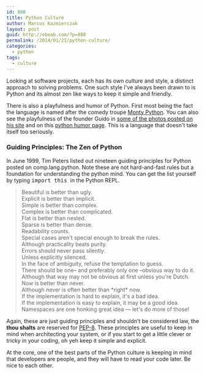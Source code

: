 ```yaml
---
id: 880
title: Python Culture
author: Marcus Kazmierczak
layout: post
guid: http://ebeab.com/?p=880
permalink: /2014/01/21/python-culture/
categories:
  - python
tags:
  - culture
---
```

Looking at software projects, each has its own culture and style, a distinct approach to solving problems. One such style I've always been drawn to is Python and its almost zen like ways to keep it simple and friendly.

There is also a playfulness and humor of Python. First most being the fact the language is named after the comedy troupe [Monty Python][1]. You can also see the playfulness of the founder Guido in [some of the photos posted on his site][2] and on this [python humor page][3]. This is a language that doesn't take itself too seriously.

### Guiding Principles: The Zen of Python

In June 1999, Tim Peters listed out nineteen guiding principles for Python posted on comp.lang.python. Note these are not hard-and-fast rules but a foundation for understanding the python mind. You can get the list yourself by typing <tt> import this </tt> in the Python REPL.

> Beautiful is better than ugly.  
> Explicit is better than implicit.  
> Simple is better than complex.  
> Complex is better than complicated.  
> Flat is better than nested.  
> Sparse is better than dense.  
> Readability counts.  
> Special cases aren't special enough to break the rules.  
> Although practicality beats purity.  
> Errors should never pass silently.  
> Unless explicitly silenced.  
> In the face of ambiguity, refuse the temptation to guess.  
> There should be one&#8211; and preferably only one &#8211;obvious way to do it.  
> Although that way may not be obvious at first unless you're Dutch.  
> Now is better than never.  
> Although never is often better than \*right\* now.  
> If the implementation is hard to explain, it's a bad idea.  
> If the implementation is easy to explain, it may be a good idea.  
> Namespaces are one honking great idea &#8212; let's do more of those!

Again, these are just guiding principles and shouldn't be considered law, the **thou shalts** are reserved for [PEP-8][4]. These principles are useful to keep in mind when architecting your system, or if you start to get a little clever or tricky in your coding, oh yeh keep it simple and explicit.

At the core, one of the best parts of the Python culture is keeping in mind that developers are people, and they will have to read your code later. Be nice to each other.

 [1]: https://en.wikipedia.org/wiki/Monty_Pythons_Flying_Circus
 [2]: http://www.python.org/~guido/pics.html
 [3]: http://www.python.org/doc/humor/
 [4]: http://www.python.org/dev/peps/pep-0008/

